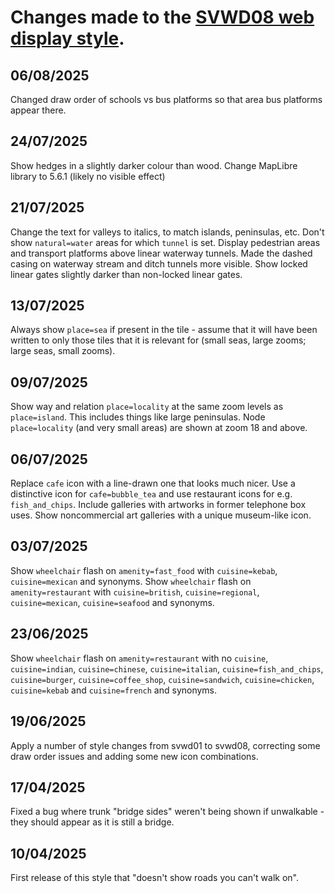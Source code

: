 # Changes made to the [SVWD08 web display style](https://github.com/SomeoneElseOSM/SomeoneElse-vector-web-display/blob/main/resources/README_svwd08.md).  

## 06/08/2025
Changed draw order of schools vs bus platforms so that area bus platforms appear there.

## 24/07/2025
Show hedges in a slightly darker colour than wood.
Change MapLibre library to 5.6.1 (likely no visible effect)

## 21/07/2025
Change the text for valleys to italics, to match islands, peninsulas, etc.
Don't show `natural=water` areas for which `tunnel` is set.
Display pedestrian areas and transport platforms above linear waterway tunnels.
Made the dashed casing on waterway stream and ditch tunnels more visible.
Show locked linear gates slightly darker than non-locked linear gates.

## 13/07/2025
Always show `place=sea` if present in the tile - assume that it will have been written to only those tiles that it is relevant for (small seas, large zooms; large seas, small zooms).

## 09/07/2025
Show  way and relation `place=locality` at the same zoom levels as `place=island`.  This includes things like large peninsulas.
Node `place=locality` (and very small areas) are shown at zoom 18 and above.

## 06/07/2025
Replace `cafe` icon with a line-drawn one that looks much nicer.
Use a distinctive icon for `cafe=bubble_tea` and use restaurant icons for e.g. `fish_and_chips`.
Include galleries with artworks in former telephone box uses.
Show noncommercial art galleries with a unique museum-like icon.

## 03/07/2025
Show `wheelchair` flash on `amenity=fast_food` with `cuisine=kebab`, `cuisine=mexican` and synonyms.
Show `wheelchair` flash on `amenity=restaurant` with `cuisine=british`, `cuisine=regional`, `cuisine=mexican`, `cuisine=seafood` and synonyms.

## 23/06/2025
Show `wheelchair` flash on `amenity=restaurant` with no `cuisine`, `cuisine=indian`, `cuisine=chinese`, `cuisine=italian`, `cuisine=fish_and_chips`, `cuisine=burger`, `cuisine=coffee_shop`, `cuisine=sandwich`, `cuisine=chicken`, `cuisine=kebab` and `cuisine=french` and synonyms.

## 19/06/2025
Apply a number of style changes from svwd01 to svwd08, correcting some draw order issues and adding some new icon combinations.

## 17/04/2025
Fixed a bug where trunk "bridge sides" weren't being shown if unwalkable - they should appear as it is still a bridge.

## 10/04/2025
First release of this style that "doesn't show roads you can't walk on".
